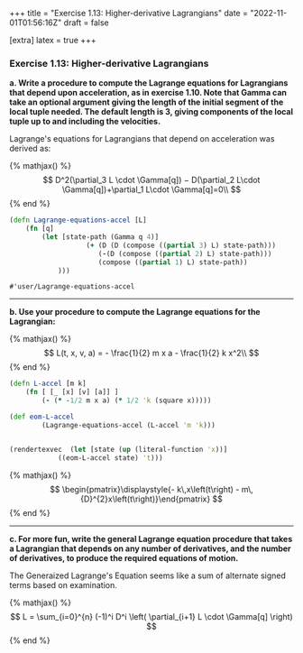 +++
title = "Exercise 1.13: Higher-derivative Lagrangians"
date = "2022-11-01T01:56:16Z"
draft = false

[extra]
latex = true
+++







### Exercise 1.13: Higher-derivative Lagrangians

**a. Write a procedure to compute the Lagrange equations for Lagrangians that depend upon acceleration, as in exercise 1.10. Note that Gamma can take an optional argument giving the length of the initial segment of the local tuple needed. The default length is 3, giving components of the local tuple up to and including the velocities.**



Lagrange's equations for Lagrangians that depend on acceleration was derived as:


{% mathjax() %}
$$
D^2(\partial_3 L \cdot \Gamma[q]) − D(\partial_2 L\cdot \Gamma[q])+\partial_1 L\cdot \Gamma[q]=0\\
$$
{% end %}



```clojure
(defn Lagrange-equations-accel [L]
    (fn [q]
        (let [state-path (Gamma q 4)]
                   (+ (D (D (compose ((partial 3) L) state-path)))
                      (-(D (compose ((partial 2) L) state-path)))
                      (compose ((partial 1) L) state-path))
            )))
```


    #'user/Lagrange-equations-accel





---
**b. Use your procedure to compute the Lagrange equations for the Lagrangian:**


{% mathjax() %}
$$
L(t, x, v, a) = - \frac{1}{2} m x a - \frac{1}{2} k x^2\\
$$
{% end %}



```clojure
(defn L-accel [m k]
    (fn [ [_ [x] [v] [a]] ]
        (- (* -1/2 m x a) (* 1/2 'k (square x)))))

(def eom-L-accel
        (Lagrange-equations-accel (L-accel 'm 'k)))


(rendertexvec  (let [state (up (literal-function 'x))]
            ((eom-L-accel state) 't)))
```


{% mathjax() %}
$$
\begin{pmatrix}\displaystyle{- k\,x\left(t\right) - m\,{D}^{2}x\left(t\right)}\end{pmatrix}
$$
{% end %}





---
**c. For more fun, write the general Lagrange equation procedure that takes a Lagrangian that depends on any number of derivatives, and the number of derivatives, to produce the required equations of motion.**



The Generaized Lagrange's Equation seems like a sum of alternate signed terms based on examination. 


{% mathjax() %}
$$
L = \sum_{i=0}^{n} (-1)^i D^i \left( \partial_{i+1} L \cdot \Gamma[q] \right)
$$
{% end %}


